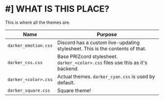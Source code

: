 # #] WHAT IS THIS PLACE?
This is where all the themes are.

| Name | Purpose |
| - | - |
| `darker_emotion.css` | Discord has a custom live-updating stylesheet. This is the contents of that. |
| `darker_css.css` | Base PRIZcord stylesheet. `darker_<color>.css` files use this as it's backend. |
| `darker_<color>.css` | Actual themes. `darker_cyan.css` is used by default. |
| `darker_square.css` | Square theme! |
